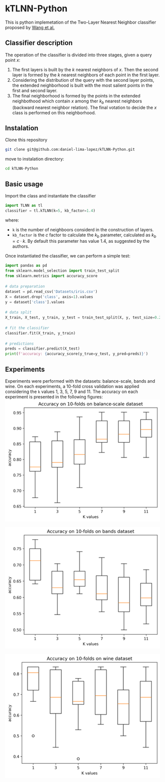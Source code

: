 # kTLNN-Python
This is python implemetation of the Two-Layer Nearest Neighbor classifier proposed by [Wang et al.](https://www.sciencedirect.com/science/article/abs/pii/S0950705121008662)

## Classifier description
The operation of the classifier is divided into three stages, given a query point $x$:
1. The first layers is built by the $k$ nearest neighbors of $x$. Then the second layer is formed by the $k$ nearest neighbors of each point in the first layer.
2. Considering the distribution of the query with the second layer points, the extended neighborhood is built with the most salient points in the first and second layer.
3. The final neighborhood is formed by the points in the extended neighbothood which contain $x$ among ther $k_b$ nearest neighbors (backward nearest neighbor relation). The final votation to decide the $x$ class is performed on this neighborhood.

## Instalation
Clone this repository
```bash
git clone git@github.com:daniel-lima-lopez/kTLNN-Python.git
```
move to instalation directory:
```bash
cd kTLNN-Python
```
## Basic usage
Import the class and instantiate the classifier
```python
import TLNN as tl
classifier = tl.kTLNN(k=5, kb_factor=1.4)
```
where:
- `k` is the number of neighboors considerd in the construction of layers.
- `kb_factor` is the $c$ factor to calculate the $k_b$ parameter, calculated as $k_b=c\cdot k$. By default this parameter has value $1.4$, as suggested by the authors.

Once instantiated the classifier, we can perform a simple test:
```python
import pandas as pd
from sklearn.model_selection import train_test_split
from sklearn.metrics import accuracy_score

# data preparation
dataset = pd.read_csv('Datasets/iris.csv')
X = dataset.drop('class', axis=1).values
y = dataset['class'].values

# data split
X_train, X_test, y_train, y_test = train_test_split(X, y, test_size=0.2, random_state=0)

# fit the classifier
classifier.fit(X_train, y_train)

# predictions
preds = classifier.predict(X_test)
print(f'accuracy: {accuracy_score(y_true=y_test, y_pred=preds)}')

```

## Experiments
Experiments were performed with the datasets: balance-scale, bands and wine. On each experiments, a 10-fold cross validation was applied considering the `k` values 1, 3, 5, 7, 9 and 11. The accuracy on each experiment is presented in the following figures:
![Experiment balance-scale](imgs/ks_balance-scale.png)

![Experiment bands](imgs/ks_bands.png)

![Experiment wine](imgs/ks_wine.png)
